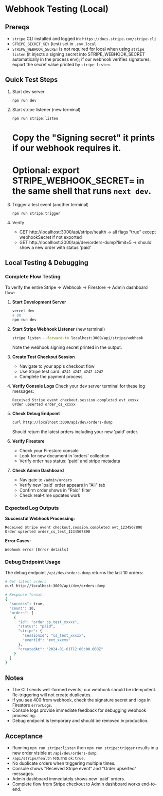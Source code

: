 # Webhook Testing (Local)

## Prereqs
- `stripe` CLI installed and logged in: `https://docs.stripe.com/stripe-cli`
- `STRIPE_SECRET_KEY` (test) set in `.env.local`
- `STRIPE_WEBHOOK_SECRET` is not required for local when using `stripe listen` (it injects a signing secret into STRIPE_WEBHOOK_SECRET automatically in the process env); if our webhook verifies signatures, export the secret value printed by `stripe listen`.

## Quick Test Steps
1) Start dev server
   ```
   npm run dev
   ```

2) Start stripe listener (new terminal)
   ```
   npm run stripe:listen
   ```
   # Copy the "Signing secret" it prints if our webhook requires it.
   # Optional: export STRIPE_WEBHOOK_SECRET=<secret> in the same shell that runs `next dev`.

3) Trigger a test event (another terminal)
   ```
   npm run stripe:trigger
   ```

4) Verify
   - GET http://localhost:3000/api/stripe/health -> all flags "true" except webhookSecret if not exported
   - GET http://localhost:3000/api/dev/orders-dump?limit=5 -> should show a new order with status 'paid'

## Local Testing & Debugging

### Complete Flow Testing
To verify the entire Stripe → Webhook → Firestore → Admin dashboard flow:

1. **Start Development Server**
   ```bash
   vercel dev
   # OR
   npm run dev
   ```

2. **Start Stripe Webhook Listener** (new terminal)
   ```bash
   stripe listen --forward-to localhost:3000/api/stripe/webhook
   ```
   Note the webhook signing secret printed in the output.

3. **Create Test Checkout Session**
   - Navigate to your app's checkout flow
   - Use Stripe test card: `4242 4242 4242 4242`
   - Complete the payment process

4. **Verify Console Logs**
   Check your dev server terminal for these log messages:
   ```
   Received Stripe event checkout.session.completed evt_xxxxx
   Order upserted order_cs_xxxxx
   ```

5. **Check Debug Endpoint**
   ```bash
   curl http://localhost:3000/api/dev/orders-dump
   ```
   Should return the latest orders including your new 'paid' order.

6. **Verify Firestore**
   - Check your Firestore console
   - Look for new document in 'orders' collection
   - Verify order has status: 'paid' and stripe metadata

7. **Check Admin Dashboard**
   - Navigate to `/admin/orders`
   - Verify new 'paid' order appears in "All" tab
   - Confirm order shows in "Paid" filter
   - Check real-time updates work

### Expected Log Outputs

**Successful Webhook Processing:**
```
Received Stripe event checkout.session.completed evt_1234567890
Order upserted order_cs_test_1234567890
```

**Error Cases:**
```
Webhook error [Error details]
```

### Debug Endpoint Usage

The debug endpoint `/api/dev/orders-dump` returns the last 10 orders:

```bash
# Get latest orders
curl http://localhost:3000/api/dev/orders-dump

# Response format:
{
  "success": true,
  "count": 10,
  "orders": [
    {
      "id": "order_cs_test_xxxxx",
      "status": "paid",
      "stripe": {
        "sessionId": "cs_test_xxxxx",
        "eventId": "evt_xxxxx"
      },
      "createdAt": "2024-01-01T12:00:00.000Z"
    }
  ]
}
```

## Notes
- The CLI sends well-formed events; our webhook should be idempotent. Re-triggering will not create duplicates.
- If you see 400 from webhook, check the signature secret and logs in Firestore `errorLogs`.
- Console logs provide immediate feedback for debugging webhook processing.
- Debug endpoint is temporary and should be removed in production.

## Acceptance
- Running `npm run stripe:listen` then `npm run stripe:trigger` results in a new order visible at `/api/dev/orders-dump`.
- `/api/stripe/health` returns `ok:true`.
- No duplicate orders when triggering multiple times.
- Console shows "Received Stripe event" and "Order upserted" messages.
- Admin dashboard immediately shows new 'paid' orders.
- Complete flow from Stripe checkout to Admin dashboard works end-to-end.